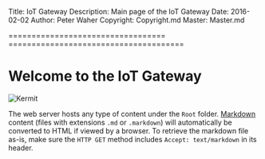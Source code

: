 ﻿Title: IoT Gateway
Description: Main page of the IoT Gateway
Date: 2016-02-02
Author: Peter Waher
Copyright: Copyright.md
Master: Master.md

==================================       ======================================

Welcome to the IoT Gateway
=============================

![Kermit](http://vignette1.wikia.nocookie.net/characters/images/9/98/Kermit-two1.jpg)

The web server hosts any type of content under the `Root` folder. [Markdown](Markdown.md) content (files with extensions `.md` or `.markdown`) will 
automatically be converted to HTML if viewed by a browser. To retrieve the markdown file as-is, make sure the `HTTP GET` method includes 
`Accept: text/markdown` in its header.